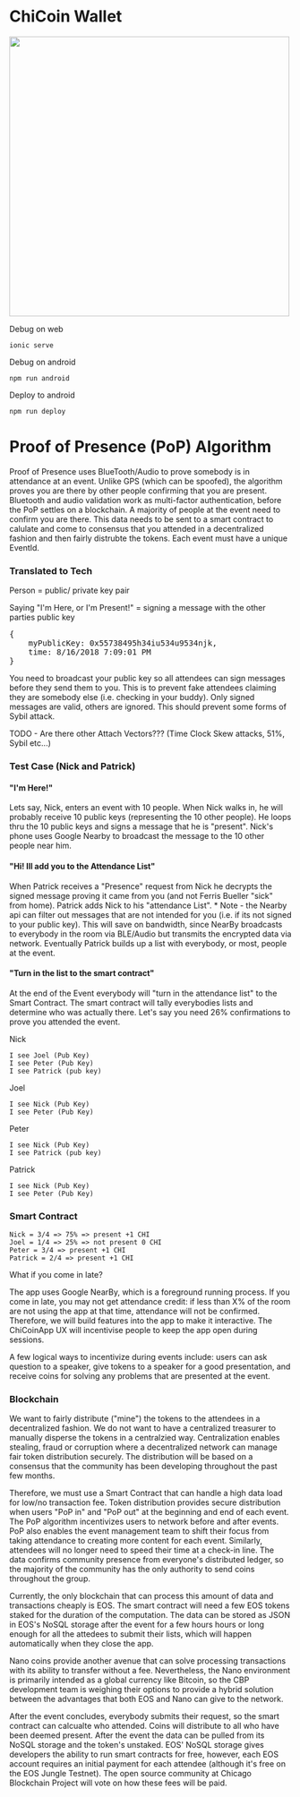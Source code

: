 ChiCoin Wallet
==============

<img height="500px" src="https://raw.githubusercontent.com/ntheile/chicoinapp/master/src/assets/img/app.jpg"/>

Debug on web

`ionic serve`

Debug on android

`npm run android`

Deploy to android

`npm run deploy`

Proof of Presence (PoP) Algorithm
=============================
Proof of Presence uses BlueTooth/Audio to prove somebody is in attendance at an event. Unlike GPS (which can be spoofed), the algorithm proves you are there by other people confirming that you are present. Bluetooth and audio validation work as multi-factor authentication, before the PoP settles on a blockchain. A majority of people at the event need to confirm you are there. This data needs to be sent to a smart contract to calulate and come to consensus that you attended in a decentralized fashion and then fairly distrubte the tokens. Each event must have a unique EventId. 

### Translated to Tech

Person =  public/ private key pair 

Saying "I'm Here, or I'm Present!" = signing a message with the other parties public key
<pre>
{
	myPublicKey: 0x55738495h34iu534u9534njk,
	time: 8/16/2018 7:09:01 PM
}
</pre>

You need to broadcast your public key so all attendees can sign messages before they send them to you. This is to prevent fake attendees claiming they are somebody else (i.e. checking in your buddy).  Only signed messages are valid, others are ignored. This should prevent some forms of Sybil attack.

TODO - Are there other Attach Vectors??? (Time Clock Skew attacks, 51%, Sybil etc...)

### Test Case (Nick and Patrick)

####  "I'm Here!"

Lets say, Nick, enters an event with 10 people. When Nick walks in, he will probably receive 10 public keys (representing the 10 other people). He loops thru the 10 public keys and signs a message that he is "present". Nick's phone uses Google Nearby to broadcast the message to the 10 other people near him. 

#### "Hi! Ill add you to the Attendance List"
When Patrick receives a "Presence" request from Nick he decrypts the signed message proving it came from you (and not Ferris Bueller "sick" from home). Patrick adds Nick to his "attendance List". * Note - the Nearby api can filter out messages that are not intended for you (i.e. if its not signed to your public key). This will save on bandwidth, since NearBy broadcasts to everybody in the room via BLE/Audio but transmits the encrypted data via network. Eventually 
Patrick builds up a list with everybody, or most, people at the event. 

#### "Turn in the list to the smart contract"
At the end of the Event everybody will "turn in the attendance list" to the Smart Contract. The smart contract will tally everybodies lists and determine who was actually there. Let's say you need 26% confirmations to prove you attended the event. 


Nick

    I see Joel (Pub Key)
    I see Peter (Pub Key)
    I see Patrick (pub key)

Joel

    I see Nick (Pub Key)
    I see Peter (Pub Key)

Peter

    I see Nick (Pub Key)
    I see Patrick (pub key)

Patrick

    I see Nick (Pub Key)
    I see Peter (Pub Key)


### Smart Contract

    Nick = 3/4 => 75% => present +1 CHI
    Joel = 1/4 => 25% => not present 0 CHI
    Peter = 3/4 => present +1 CHI
    Patrick = 2/4 => present +1 CHI

What if you come in late?

The app uses Google NearBy, which is a foreground running process. If you come in late, you may not get attendance credit: if less than X% of the room are not using the app at that time, attendance will not be confirmed. Therefore, we will build features into the app to make it interactive. The ChiCoinApp UX will incentivise people to keep the app open during sessions. 

A few logical ways to incentivize during events include: users can ask question to a speaker, give tokens to a speaker for a good presentation, and receive coins for solving any problems that are presented at the event. 


### Blockchain
We want to fairly distribute ("mine") the tokens to the attendees in a decentralized fashion. We do not want to have a centralized treasurer to manually disperse the tokens in a centralzied way. Centralization enables stealing, fraud or corruption where a decentralized network can manage fair token distribution securely. The distribution will be based on a consensus that the community has been developing throughout the past few months.

Therefore, we must use a Smart Contract that can handle a high data load for low/no transaction fee. Token distribution provides secure distribution when users "PoP in" and "PoP out" at the beginning and end of each event. The PoP algorithm incentivizes users to network before and after events. PoP also enables the event management team to shift their focus from taking attendance to creating more content for each event. Similarly, attendees will no longer need to speed their time at a check-in line. The data confirms community presence from everyone's distributed ledger, so the majority of the community has the only authority to send coins throughout the group.

Currently, the only blockchain that can process this amount of data and transactions cheaply is EOS. The smart contract will need a few EOS tokens staked for the duration of the computation. The data can be stored as JSON in EOS's NoSQL storage after the event for a few hours hours or long enough for all the attedees to submit their lists, which will happen automatically when they close the app.

Nano coins provide another avenue that can solve processing transactions with its ability to transfer without a fee. Nevertheless, the Nano environment is primarily intended as a global currency like Bitcoin, so the CBP development team is weighing their options to provide a hybrid solution between the advantages that both EOS and Nano can give to the network.

After the event concludes, everybody submits their request, so the smart contract can calcualte who attended. Coins will distribute to all who have been deemed present. After the event the data can be pulled from its NoSQL storage and the token's unstaked. EOS' NoSQL storage gives developers the ability to run smart contracts for free, however, each EOS account requires an initial payment for each attendee (although it's free on the EOS Jungle Testnet). The open source community at Chicago Blockchain Project will vote on how these fees will be paid.
